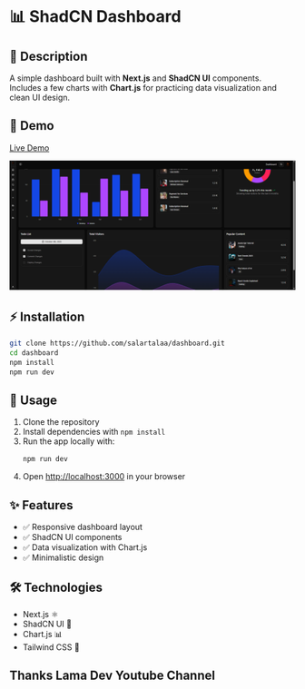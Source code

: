 # 📊 ShadCN Dashboard

## 📖 Description

A simple dashboard built with **Next.js** and **ShadCN UI** components.  
Includes a few charts with **Chart.js** for practicing data visualization and clean UI design.

## 🔗 Demo

[Live Demo](https://dashboard-4499ukrpa-salartalaas-projects.vercel.app/)

![Screenshot](src/assets/screenshot.png)

## ⚡ Installation

```bash
git clone https://github.com/salartalaa/dashboard.git
cd dashboard
npm install
npm run dev
```

## 📌 Usage

1. Clone the repository
2. Install dependencies with `npm install`
3. Run the app locally with:
   ```bash
   npm run dev
   ```
4. Open [http://localhost:3000](http://localhost:3000) in your browser

## ✨ Features

- ✅ Responsive dashboard layout
- ✅ ShadCN UI components
- ✅ Data visualization with Chart.js
- ✅ Minimalistic design

## 🛠️ Technologies

- Next.js ⚛️
- ShadCN UI 🎨
- Chart.js 📊
- Tailwind CSS 🌈

## Thanks Lama Dev Youtube Channel
